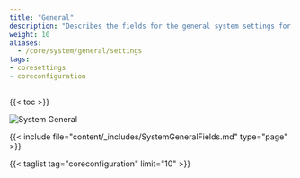 ```yaml
---
title: "General"
description: "Describes the fields for the general system settings for TrueNAS CORE."
weight: 10
aliases:
  - /core/system/general/settings
tags:
- coresettings
- coreconfiguration
---
```


{{< toc >}}

![System General](/images/CORE/12.0/SystemGeneral.png "System General")

{{< include file="content/_includes/SystemGeneralFields.md" type="page" >}}

{{< taglist tag="coreconfiguration" limit="10" >}}
